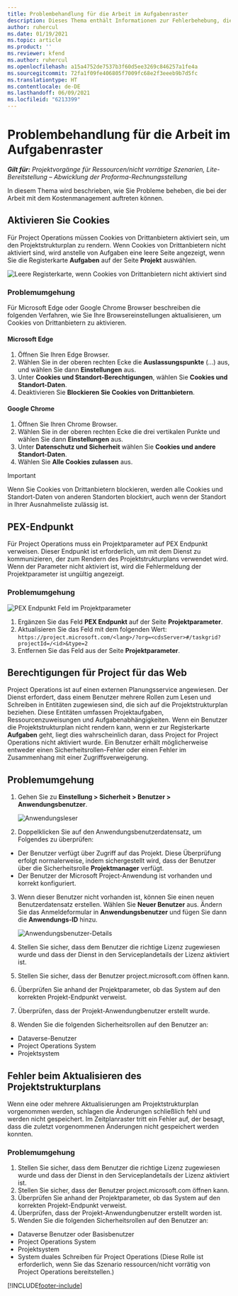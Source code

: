 ```yaml
---
title: Problembehandlung für die Arbeit im Aufgabenraster
description: Dieses Thema enthält Informationen zur Fehlerbehebung, die beim Arbeiten im Aufgabenraster erforderlich sind.
author: ruhercul
ms.date: 01/19/2021
ms.topic: article
ms.product: ''
ms.reviewer: kfend
ms.author: ruhercul
ms.openlocfilehash: a15a4752de7537b3f60d5ee3269c846257a1fe4a
ms.sourcegitcommit: 72fa1f09fe406805f7009fc68e2f3eeeb9b7d5fc
ms.translationtype: HT
ms.contentlocale: de-DE
ms.lasthandoff: 06/09/2021
ms.locfileid: "6213399"
---
```

# <a name="troubleshoot-working-in-the-task-grid"></a>Problembehandlung für die Arbeit im Aufgabenraster 

_**Gilt für:** Projektvorgänge für Ressourcen/nicht vorrätige Szenarien, Lite-Bereitstellung – Abwicklung der Proforma-Rechnungsstellung_

In diesem Thema wird beschrieben, wie Sie Probleme beheben, die bei der Arbeit mit dem Kostenmanagement auftreten können.

## <a name="enable-cookies"></a>Aktivieren Sie Cookies

Für Project Operations müssen Cookies von Drittanbietern aktiviert sein, um den Projektstrukturplan zu rendern. Wenn Cookies von Drittanbietern nicht aktiviert sind, wird anstelle von Aufgaben eine leere Seite angezeigt, wenn Sie die Registerkarte **Aufgaben** auf der Seite **Projekt** auswählen.

![Leere Registerkarte, wenn Cookies von Drittanbietern nicht aktiviert sind](media/blankschedule.png)


### <a name="workaround"></a>Problemumgehung
Für Microsoft Edge oder Google Chrome Browser beschreiben die folgenden Verfahren, wie Sie Ihre Browsereinstellungen aktualisieren, um Cookies von Drittanbietern zu aktivieren.

#### <a name="microsoft-edge"></a>Microsoft Edge

1. Öffnen Sie Ihren Edge Browser.
2. Wählen Sie in der oberen rechten Ecke die **Auslassungspunkte** (...) aus, und wählen Sie dann **Einstellungen** aus.
3. Unter **Cookies und Standort-Berechtigungen**, wählen Sie **Cookies und Standort-Daten**.
4. Deaktivieren Sie **Blockieren Sie Cookies von Drittanbietern**.

#### <a name="google-chrome"></a>Google Chrome

1. Öffnen Sie Ihren Chrome Browser.
2. Wählen Sie in der oberen rechten Ecke die drei vertikalen Punkte und wählen Sie dann **Einstellungen** aus.
3. Unter **Datenschutz und Sicherheit** wählen Sie **Cookies und andere Standort-Daten**.
4. Wählen Sie **Alle Cookies zulassen** aus.

> [!IMPORTANT]
> Wenn Sie Cookies von Drittanbietern blockieren, werden alle Cookies und Standort-Daten von anderen Standorten blockiert, auch wenn der Standort in Ihrer Ausnahmeliste zulässig ist.

## <a name="pex-endpoint"></a>PEX-Endpunkt

Für Project Operations muss ein Projektparameter auf PEX Endpunkt verweisen. Dieser Endpunkt ist erforderlich, um mit dem Dienst zu kommunizieren, der zum Rendern des Projektstrukturplans verwendet wird. Wenn der Parameter nicht aktiviert ist, wird die Fehlermeldung der Projektparameter ist ungültig angezeigt. 

### <a name="workaround"></a>Problemumgehung
 ![PEX Endpunkt Feld im Projektparameter](media/projectparameter.png)

1. Ergänzen Sie das Feld **PEX Endpunkt** auf der Seite **Projektparameter**.
2. Aktualisieren Sie das Feld mit dem folgenden Wert: `https://project.microsoft.com/<lang>/?org=<cdsServer>#/taskgrid?projectId=/<id>&type=2`
3. Entfernen Sie das Feld aus der Seite **Projektparameter**.

## <a name="privileges-for-project-for-the-web"></a>Berechtigungen für Project für das Web

Project Operations ist auf einen externen Planungsservice angewiesen. Der Dienst erfordert, dass einem Benutzer mehrere Rollen zum Lesen und Schreiben in Entitäten zugewiesen sind, die sich auf die Projektstrukturplan beziehen. Diese Entitäten umfassen Projektaufgaben, Ressourcenzuweisungen und Aufgabenabhängigkeiten. Wenn ein Benutzer die Projektstrukturplan nicht rendern kann, wenn er zur Registerkarte **Aufgaben** geht,  liegt dies wahrscheinlich daran, dass Project for Project Operations nicht aktiviert wurde. Ein Benutzer erhält möglicherweise entweder einen Sicherheitsrollen-Fehler oder einen Fehler im Zusammenhang mit einer Zugriffsverweigerung.


## <a name="workaround"></a>Problemumgehung

1. Gehen Sie zu **Einstellung > Sicherheit > Benutzer > Anwendungsbenutzer**.  

   ![Anwendungsleser](media/applicationuser.jpg)
   
2. Doppelklicken Sie auf den Anwendungsbenutzerdatensatz, um Folgendes zu überprüfen:

 - Der Benutzer verfügt über Zugriff auf das Projekt. Diese Überprüfung erfolgt normalerweise, indem sichergestellt wird, dass der Benutzer über die Sicherheitsrolle **Projektmanager** verfügt.
 - Der Benutzer der Microsoft Project-Anwendung ist vorhanden und korrekt konfiguriert.
 
3. Wenn dieser Benutzer nicht vorhanden ist, können Sie einen neuen Benutzerdatensatz erstellen. Wählen Sie **Neuer Benutzer** aus. Ändern Sie das Anmeldeformular in **Anwendungsbenutzer** und fügen Sie dann die **Anwendungs-ID** hinzu.

   ![Anwendungsbenutzer-Details](media/applicationuserdetails.jpg)

4. Stellen Sie sicher, dass dem Benutzer die richtige Lizenz zugewiesen wurde und dass der Dienst in den Serviceplandetails der Lizenz aktiviert ist.
5. Stellen Sie sicher, dass der Benutzer project.microsoft.com öffnen kann.
6. Überprüfen Sie anhand der Projektparameter, ob das System auf den korrekten Projekt-Endpunkt verweist.
7. Überprüfen, dass der Projekt-Anwendungbenutzer erstellt wurde.
8. Wenden Sie die folgenden Sicherheitsrollen auf den Benutzer an:

  - Dataverse-Benutzer
  - Project Operations System
  - Projektsystem

## <a name="error-when-updating-the-work-breakdown-structure"></a>Fehler beim Aktualisieren des Projektstrukturplans

Wenn eine oder mehrere Aktualisierungen am Projektstrukturplan vorgenommen werden, schlagen die Änderungen schließlich fehl und werden nicht gespeichert. Im Zeitplanraster tritt ein Fehler auf, der besagt, dass die zuletzt vorgenommenen Änderungen nicht gespeichert werden konnten.

### <a name="workaround"></a>Problemumgehung

1. Stellen Sie sicher, dass dem Benutzer die richtige Lizenz zugewiesen wurde und dass der Dienst in den Serviceplandetails der Lizenz aktiviert ist.
2. Stellen Sie sicher, dass der Benutzer project.microsoft.com öffnen kann.
3. Überprüfen Sie anhand der Projektparameter, ob das System auf den korrekten Projekt-Endpunkt verweist.
4. Überprüfen, dass der Projekt-Anwendungbenutzer erstellt worden ist.
5. Wenden Sie die folgenden Sicherheitsrollen auf den Benutzer an:
  
  - Dataverse Benutzer oder Basisbenutzer
  - Project Operations System
  - Projektsystem
  - System duales Schreiben für Project Operations (Diese Rolle ist erforderlich, wenn Sie das Szenario ressourcen/nicht vorrätig von Project Operations bereitstellen.)


[!INCLUDE[footer-include](../includes/footer-banner.md)]
